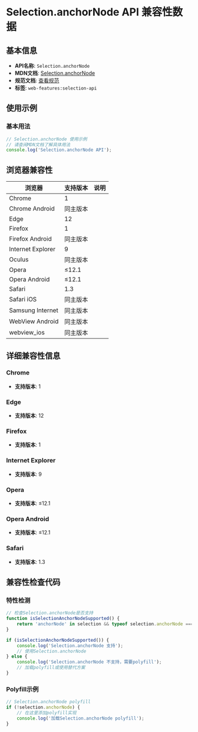 # Selection.anchorNode API 兼容性数据

## 基本信息

- **API名称**: `Selection.anchorNode`
- **MDN文档**: [Selection.anchorNode](https://developer.mozilla.org/docs/Web/API/Selection/anchorNode)
- **规范文档**: [查看规范](https://w3c.github.io/selection-api/#dom-selection-anchornode)
- **标签**: `web-features:selection-api`

## 使用示例

### 基本用法

```javascript
// Selection.anchorNode 使用示例
// 请查阅MDN文档了解具体用法
console.log('Selection.anchorNode API');
```

## 浏览器兼容性

| 浏览器 | 支持版本 | 说明 |
|--------|----------|------|
| Chrome | 1 |  |
| Chrome Android | 同主版本 |  |
| Edge | 12 |  |
| Firefox | 1 |  |
| Firefox Android | 同主版本 |  |
| Internet Explorer | 9 |  |
| Oculus | 同主版本 |  |
| Opera | ≤12.1 |  |
| Opera Android | ≤12.1 |  |
| Safari | 1.3 |  |
| Safari iOS | 同主版本 |  |
| Samsung Internet | 同主版本 |  |
| WebView Android | 同主版本 |  |
| webview_ios | 同主版本 |  |

## 详细兼容性信息

### Chrome

- **支持版本**: 1

### Edge

- **支持版本**: 12

### Firefox

- **支持版本**: 1

### Internet Explorer

- **支持版本**: 9

### Opera

- **支持版本**: ≤12.1

### Opera Android

- **支持版本**: ≤12.1

### Safari

- **支持版本**: 1.3

## 兼容性检查代码

### 特性检测

```javascript
// 检查Selection.anchorNode是否支持
function isSelectionAnchorNodeSupported() {
    return 'anchorNode' in selection && typeof selection.anchorNode === 'function';
}

if (isSelectionAnchorNodeSupported()) {
    console.log('Selection.anchorNode 支持');
    // 使用Selection.anchorNode
} else {
    console.log('Selection.anchorNode 不支持，需要polyfill');
    // 加载polyfill或使用替代方案
}
```

### Polyfill示例

```javascript
// Selection.anchorNode polyfill
if (!selection.anchorNode) {
    // 在这里添加polyfill实现
    console.log('加载Selection.anchorNode polyfill');
}
```

